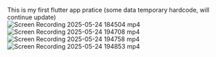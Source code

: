 This is my first flutter app pratice (some data temporary hardcode, will continue update)</br>
![Screen Recording 2025-05-24 184504 mp4](https://github.com/user-attachments/assets/03c17e48-119e-4074-8ae2-983195500876)
![Screen Recording 2025-05-24 194708 mp4](https://github.com/user-attachments/assets/1a140291-658e-4705-972c-d588651b077a)
![Screen Recording 2025-05-24 194758 mp4](https://github.com/user-attachments/assets/90d74834-eb74-4ec9-9baa-1cf0a884c52f)
![Screen Recording 2025-05-24 194853 mp4](https://github.com/user-attachments/assets/e876d67b-25c2-413e-b050-fa3479fe46e9)
